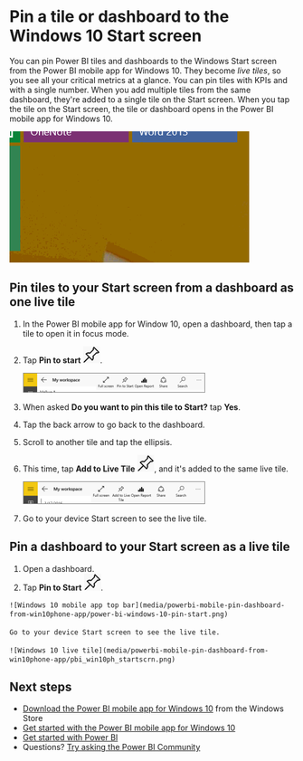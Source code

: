 <properties
   pageTitle="Pin a tile or dashboard to the Windows 10 Start screen"
   description="Learn how to pin a Power BI tile or dashboard to the Windows 10 Start screen from the Power BI mobile app, so you can see critical metrics at a glance."
   services="powerbi"
   documentationCenter=""
   authors="maggiesMSFT"
   manager="erikre"
   backup=""
   editor=""
   tags=""
   qualityFocus="no"
   qualityDate=""/>

<tags
   ms.service="powerbi"
   ms.devlang="NA"
   ms.topic="article"
   ms.tgt_pltfrm="NA"
   ms.workload="powerbi"
   ms.date="07/17/2017"
   ms.author="maggies"/>

# Pin a tile or dashboard to the Windows 10 Start screen

You can pin Power BI tiles and dashboards to the Windows Start screen from the Power BI mobile app for Windows 10. They become *live tiles*, so you see all your critical metrics at a glance. You can pin tiles with KPIs and with a single number. When you add multiple tiles from the same dashboard, they're added to a single tile on the Start screen. When you tap the tile on the Start screen, the tile or dashboard opens in the Power BI mobile app for Windows 10.

![Windows live tile](media/powerbi-mobile-pin-dashboard-from-win10phone-app/pbi_win10_livetile.gif)

## Pin tiles to your Start screen from a dashboard as one live tile

1. In the Power BI mobile app for Window 10, open a dashboard, then tap a tile to open it in focus mode.
2. Tap **Pin to start** ![Pin to start icon](media/powerbi-mobile-pin-dashboard-from-win10phone-app/power-bi-windows-10-pin-start-icon.png).

    ![Windows 10 mobile app top bar](media/powerbi-mobile-pin-dashboard-from-win10phone-app/pbi_win10_pinstart.png)

3. When asked **Do you want to pin this tile to Start?** tap **Yes**.

4. Tap the back arrow to go back to the dashboard.

5. Scroll to another tile and tap the ellipsis.

6. This time, tap **Add to Live Tile** ![Add to live tile icon](media/powerbi-mobile-pin-dashboard-from-win10phone-app/power-bi-windows-10-pin-start-icon.png), and it's added to the same live tile.

    ![Windows 10 mobile app top bar](media/powerbi-mobile-pin-dashboard-from-win10phone-app/pbi_win10_addtolive.png)

7. Go to your device Start screen to see the live tile.

## Pin a dashboard to your Start screen as a live tile

1.   Open a dashboard.
2.   Tap **Pin to Start** ![Pin to start icon](media/powerbi-mobile-pin-dashboard-from-win10phone-app/power-bi-windows-10-pin-start-icon.png).

    ![Windows 10 mobile app top bar](media/powerbi-mobile-pin-dashboard-from-win10phone-app/power-bi-windows-10-pin-start.png)

    Go to your device Start screen to see the live tile.

    ![Windows 10 live tile](media/powerbi-mobile-pin-dashboard-from-win10phone-app/pbi_win10ph_startscrn.png)

## Next steps 

- [Download the Power BI mobile app for Windows 10](http://go.microsoft.com/fwlink/?LinkID=526478) from the Windows Store  
- [Get started with the Power BI mobile app for Windows 10](powerbi-mobile-win10phone-app-get-started.md)  
- [Get started with Power BI](powerbi-service-get-started.md)
- Questions? [Try asking the Power BI Community](http://community.powerbi.com/)

